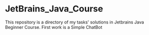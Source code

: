 # JetBrains_Java_Course
This repository is a directory of my tasks' solutions in Jetbrains Java Beginner Course.
First work is a Simple ChatBot
